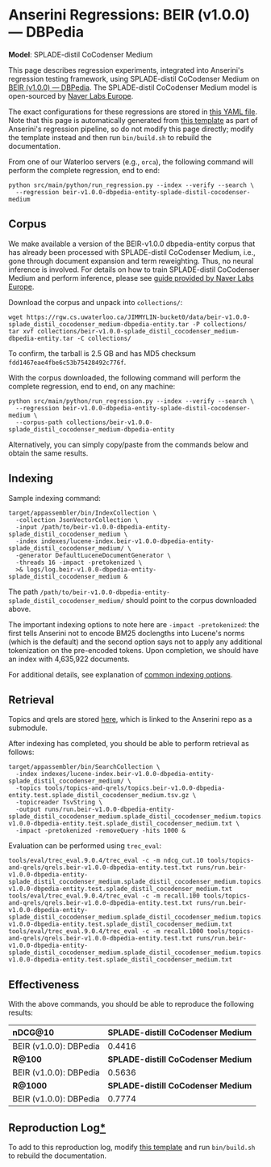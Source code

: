 # Anserini Regressions: BEIR (v1.0.0) &mdash; DBPedia

**Model**: SPLADE-distil CoCodenser Medium

This page describes regression experiments, integrated into Anserini's regression testing framework, using SPLADE-distil CoCodenser Medium on [BEIR (v1.0.0) &mdash; DBPedia](http://beir.ai/).
The SPLADE-distil CoCodenser Medium model is open-sourced by [Naver Labs Europe](https://europe.naverlabs.com/research/machine-learning-and-optimization/splade-models).

The exact configurations for these regressions are stored in [this YAML file](../src/main/resources/regression/beir-v1.0.0-dbpedia-entity-splade-distil-cocodenser-medium.yaml).
Note that this page is automatically generated from [this template](../src/main/resources/docgen/templates/beir-v1.0.0-dbpedia-entity-splade-distil-cocodenser-medium.template) as part of Anserini's regression pipeline, so do not modify this page directly; modify the template instead and then run `bin/build.sh` to rebuild the documentation.

From one of our Waterloo servers (e.g., `orca`), the following command will perform the complete regression, end to end:

```
python src/main/python/run_regression.py --index --verify --search \
  --regression beir-v1.0.0-dbpedia-entity-splade-distil-cocodenser-medium
```

## Corpus

We make available a version of the BEIR-v1.0.0 dbpedia-entity corpus that has already been processed with SPLADE-distil CoCodenser Medium, i.e., gone through document expansion and term reweighting.
Thus, no neural inference is involved.
For details on how to train SPLADE-distil CoCodenser Medium and perform inference, please see [guide provided by Naver Labs Europe](https://github.com/naver/splade/tree/main/anserini_evaluation).

Download the corpus and unpack into `collections/`:

```
wget https://rgw.cs.uwaterloo.ca/JIMMYLIN-bucket0/data/beir-v1.0.0-splade_distil_cocodenser_medium-dbpedia-entity.tar -P collections/
tar xvf collections/beir-v1.0.0-splade_distil_cocodenser_medium-dbpedia-entity.tar -C collections/
```

To confirm, the tarball is 2.5 GB and has MD5 checksum `fdd1467eae4fbe6c53b75428492c776f`.

With the corpus downloaded, the following command will perform the complete regression, end to end, on any machine:

```
python src/main/python/run_regression.py --index --verify --search \
  --regression beir-v1.0.0-dbpedia-entity-splade-distil-cocodenser-medium \
  --corpus-path collections/beir-v1.0.0-splade_distil_cocodenser_medium-dbpedia-entity
```

Alternatively, you can simply copy/paste from the commands below and obtain the same results.

## Indexing

Sample indexing command:

```
target/appassembler/bin/IndexCollection \
  -collection JsonVectorCollection \
  -input /path/to/beir-v1.0.0-dbpedia-entity-splade_distil_cocodenser_medium \
  -index indexes/lucene-index.beir-v1.0.0-dbpedia-entity-splade_distil_cocodenser_medium/ \
  -generator DefaultLuceneDocumentGenerator \
  -threads 16 -impact -pretokenized \
  >& logs/log.beir-v1.0.0-dbpedia-entity-splade_distil_cocodenser_medium &
```

The path `/path/to/beir-v1.0.0-dbpedia-entity-splade_distil_cocodenser_medium/` should point to the corpus downloaded above.

The important indexing options to note here are `-impact -pretokenized`: the first tells Anserini not to encode BM25 doclengths into Lucene's norms (which is the default) and the second option says not to apply any additional tokenization on the pre-encoded tokens.
Upon completion, we should have an index with 4,635,922 documents.

For additional details, see explanation of [common indexing options](common-indexing-options.md).

## Retrieval

Topics and qrels are stored [here](https://github.com/castorini/anserini-tools/tree/master/topics-and-qrels), which is linked to the Anserini repo as a submodule.

After indexing has completed, you should be able to perform retrieval as follows:

```
target/appassembler/bin/SearchCollection \
  -index indexes/lucene-index.beir-v1.0.0-dbpedia-entity-splade_distil_cocodenser_medium/ \
  -topics tools/topics-and-qrels/topics.beir-v1.0.0-dbpedia-entity.test.splade_distil_cocodenser_medium.tsv.gz \
  -topicreader TsvString \
  -output runs/run.beir-v1.0.0-dbpedia-entity-splade_distil_cocodenser_medium.splade_distil_cocodenser_medium.topics.beir-v1.0.0-dbpedia-entity.test.splade_distil_cocodenser_medium.txt \
  -impact -pretokenized -removeQuery -hits 1000 &
```

Evaluation can be performed using `trec_eval`:

```
tools/eval/trec_eval.9.0.4/trec_eval -c -m ndcg_cut.10 tools/topics-and-qrels/qrels.beir-v1.0.0-dbpedia-entity.test.txt runs/run.beir-v1.0.0-dbpedia-entity-splade_distil_cocodenser_medium.splade_distil_cocodenser_medium.topics.beir-v1.0.0-dbpedia-entity.test.splade_distil_cocodenser_medium.txt
tools/eval/trec_eval.9.0.4/trec_eval -c -m recall.100 tools/topics-and-qrels/qrels.beir-v1.0.0-dbpedia-entity.test.txt runs/run.beir-v1.0.0-dbpedia-entity-splade_distil_cocodenser_medium.splade_distil_cocodenser_medium.topics.beir-v1.0.0-dbpedia-entity.test.splade_distil_cocodenser_medium.txt
tools/eval/trec_eval.9.0.4/trec_eval -c -m recall.1000 tools/topics-and-qrels/qrels.beir-v1.0.0-dbpedia-entity.test.txt runs/run.beir-v1.0.0-dbpedia-entity-splade_distil_cocodenser_medium.splade_distil_cocodenser_medium.topics.beir-v1.0.0-dbpedia-entity.test.splade_distil_cocodenser_medium.txt
```

## Effectiveness

With the above commands, you should be able to reproduce the following results:

| **nDCG@10**                                                                                                  | **SPLADE-distill CoCodenser Medium**|
|:-------------------------------------------------------------------------------------------------------------|-----------|
| BEIR (v1.0.0): DBPedia                                                                                       | 0.4416    |
| **R@100**                                                                                                    | **SPLADE-distill CoCodenser Medium**|
| BEIR (v1.0.0): DBPedia                                                                                       | 0.5636    |
| **R@1000**                                                                                                   | **SPLADE-distill CoCodenser Medium**|
| BEIR (v1.0.0): DBPedia                                                                                       | 0.7774    |


## Reproduction Log[*](reproducibility.md)

To add to this reproduction log, modify [this template](../src/main/resources/docgen/templates/beir-v1.0.0-dbpedia-entity-splade-distil-cocodenser-medium.template) and run `bin/build.sh` to rebuild the documentation.
